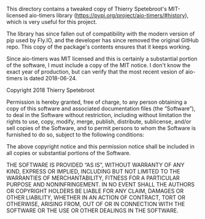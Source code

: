 This directory contains a tweaked copy of Thierry Spetebroot's MIT-licensed
aio-timers library (https://pypi.org/project/aio-timers/#history), which is very
useful for this project.

The library has since fallen out of compatibility with the modern version of
pip used by Fly.IO, and the developer has since removed the original GitHub
repo. This copy of the package's contents ensures that it keeps working.

Since aio-timers was MIT licensed and this is certainly a substantial portion of
the software, I must include a copy of the MIT notice. I don't know the exact
year of production, but can verify that the most recent vesion of aio-timers is
dated 2018-06-24.

Copyright 2018 Thierry Spetebroot

Permission is hereby granted, free of charge, to any person obtaining a copy of
this software and associated documentation files (the “Software”), to deal in
the Software without restriction, including without limitation the rights to
use, copy, modify, merge, publish, distribute, sublicense, and/or sell copies of
the Software, and to permit persons to whom the Software is furnished to do so,
subject to the following conditions:

The above copyright notice and this permission notice shall be included in all
copies or substantial portions of the Software.

THE SOFTWARE IS PROVIDED “AS IS”, WITHOUT WARRANTY OF ANY KIND, EXPRESS OR
IMPLIED, INCLUDING BUT NOT LIMITED TO THE WARRANTIES OF MERCHANTABILITY, FITNESS
FOR A PARTICULAR PURPOSE AND NONINFRINGEMENT. IN NO EVENT SHALL THE AUTHORS OR
COPYRIGHT HOLDERS BE LIABLE FOR ANY CLAIM, DAMAGES OR OTHER LIABILITY, WHETHER
IN AN ACTION OF CONTRACT, TORT OR OTHERWISE, ARISING FROM, OUT OF OR IN
CONNECTION WITH THE SOFTWARE OR THE USE OR OTHER DEALINGS IN THE SOFTWARE.
